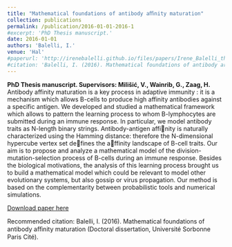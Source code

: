 ```yaml
---
title: "Mathematical foundations of antibody aﬃnity maturation"
collection: publications
permalink: /publication/2016-01-01-2016-1
#excerpt: 'PhD Thesis manuscript.'
date: 2016-01-01
authors: 'Balelli, I.'
venue: 'Hal'
#paperurl: 'http://irenebalelli.github.io/files/papers/Irene_Balelli_these.pdf'
#citation: 'Balelli, I. (2016). Mathematical foundations of antibody aﬃnity maturation (Doctoral dissertation, Université Sorbonne Paris Cité).'
---
```

<b>PhD Thesis manuscript. Supervisors: Milišić, V., Wainrib, G., Zaag, H.</b> Antibody affinity maturation is a key process in adaptive immunity : it is a mechanism which allows B-cells to produce high affinity antibodies against a specific antigen. We developed and studied a mathematical framework which allows to pattern the learning process to whom B-lymphocytes are submitted during an immune response. In particular, we model antibody traits as N-length binary strings. Antibody-antigen affinity is naturally characterized using the Hamming distance: therefore the N-dimensional hypercube vertex set defines the affinity landscape of B-cell traits. Our aim is to propose and analyze a mathematical model of the division-mutation-selection process of B-cells during an immune response. Besides the biological motivations, the analysis of this learning process brought us to build a mathematical model which could be relevant to model other evolutionary systems, but also gossip or virus propagation. Our method is based on the complementarity between probabilistic tools and numerical simulations.

[Download paper here](http://irenebalelli.github.io/files/papers/Irene_Balelli_these.pdf)

Recommended citation: Balelli, I. (2016). Mathematical foundations of antibody aﬃnity maturation (Doctoral dissertation, Université Sorbonne Paris Cité).